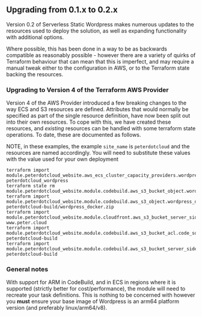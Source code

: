 ## Upgrading from 0.1.x to 0.2.x

Version 0.2 of Serverless Static Wordpress makes numerous updates to the resources used to deploy the solution, as well
as expanding functionality with additional options.

Where possible, this has been done in a way to be as backwards compatible as reasonably possible - however there are a
variety of quirks of Terraform behaviour that can mean that this is imperfect, and may require a manual tweak either to
the configuration in AWS, or to the Terraform state backing the resources.

### Upgrading to Version 4 of the Terraform AWS Provider
Version 4 of the AWS Provider introduced a few breaking changes to the way ECS and S3 resources are defined. Attributes
that would normally be specified as part of the single resource definition, have now been split out into their own
resources. To cope with this, we have created these resources, and _existing_ resources can be handled with some
terraform state operations. To date, these are documented as follows.

NOTE, in these examples, the example `site_name` is `peterdotcloud` and the resources are named accordingly. You will
need to substitute these values with the value used for your own deployment

```
terraform import module.peterdotcloud_website.aws_ecs_cluster_capacity_providers.wordpress_cluster peterdotcloud_wordpress
terraform state rm module.peterdotcloud_website.module.codebuild.aws_s3_bucket_object.wordpress_dockerbuild
terraform import module.peterdotcloud_website.module.codebuild.aws_s3_object.wordpress_dockerbuild peterdotcloud-build/wordpress_docker.zip
terraform import module.peterdotcloud_website.module.cloudfront.aws_s3_bucket_server_side_encryption_configuration.wordpress_bucket www.peter.cloud
terraform import module.peterdotcloud_website.module.codebuild.aws_s3_bucket_acl.code_source peterdotcloud-build
terraform import module.peterdotcloud_website.module.codebuild.aws_s3_bucket_server_side_encryption_configuration.code_source peterdotcloud-build
```
### General notes

With support for ARM in CodeBuild, and in ECS in regions where it is supported (strictly better for cost/performance),
the module will need to recreate your task definitions. This is nothing to be concerned with however you **must**
ensure your base image of Wordpress is an arm64 platform version (and preferably linux/arm64/v8).
